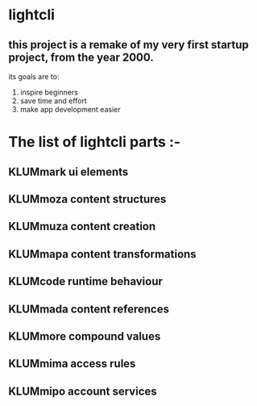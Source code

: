 # lightcli
## this project is a remake of my very first startup project, from the year 2000.

its goals are to:
1. inspire beginners
2. save time and effort
3. make app development easier


# The list of lightcli parts :-

## KLUMmark ui elements

## KLUMmoza content structures

## KLUMmuza content creation

## KLUMmapa content transformations

## KLUMcode runtime behaviour

## KLUMmada content references

## KLUMmore compound values

## KLUMmima access rules

## KLUMmipo account services
